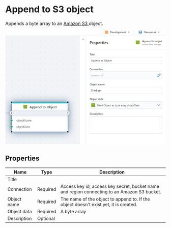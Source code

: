 # Append to S3 object

Appends a byte array to an [Amazon S3 ](https://docs.aws.amazon.com/s3/?nc2=h_ql_doc_s3)object.

![img](../../../../images/flow/appendAmazon.png)

## Properties

| Name        | Type     | Description                                                                                 |
| ----------- | -------- | ------------------------------------------------------------------------------------------- |
| Title       | |                                                                                             |
| Connection  | Required | Access key id, access key secret, bucket name and region connecting to an Amazon S3 bucket. |
| Object name | Required | The name of the object to append to. If the object doesn't exist yet, it is created.        |
| Object data | Required | A byte array                                                                                |
| Description | Optional |                                                                                             |
